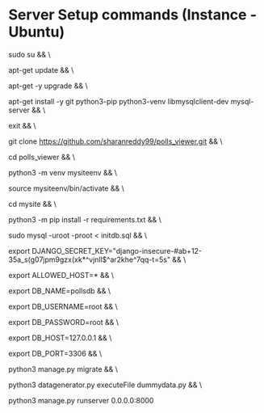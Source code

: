 # Server Setup commands (Instance - Ubuntu)

sudo su && \\

apt-get update && \\

apt-get -y upgrade && \\

apt-get install -y git python3-pip python3-venv libmysqlclient-dev mysql-server && \\

exit && \\

git clone https://github.com/sharanreddy99/polls_viewer.git && \\

cd polls_viewer && \\

python3 -m venv mysiteenv && \\

source mysiteenv/bin/activate && \\

cd mysite && \\

python3 -m pip install -r requirements.txt && \\

sudo mysql -uroot -proot < initdb.sql && \\

export DJANGO_SECRET_KEY="django-insecure-#ab+12-35a_s(g07jpm9gzx(xk\*^vjnll$^ar2khe^7qq-t=5s" && \\

export ALLOWED_HOST=* && \\

export DB_NAME=pollsdb && \\

export DB_USERNAME=root && \\

export DB_PASSWORD=root && \\

export DB_HOST=127.0.0.1 && \\

export DB_PORT=3306 && \\

python3 manage.py migrate && \\

python3 datagenerator.py executeFile dummydata.py && \\

python3 manage.py runserver 0.0.0.0:8000
